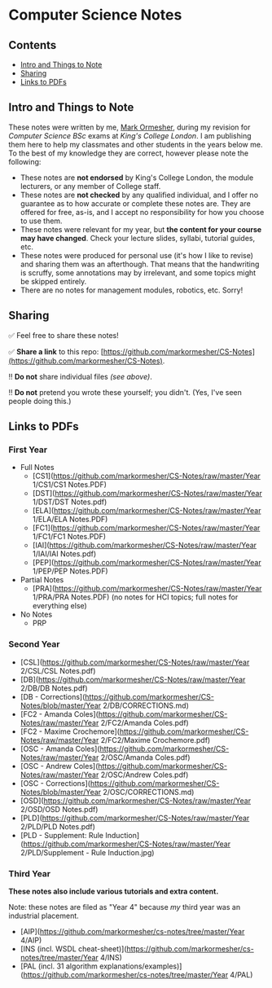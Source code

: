 # Computer Science Notes

## Contents

- [Intro and Things to Note](#intro-and-things-to-note)
- [Sharing](#sharing)
- [Links to PDFs](#links-to-pdfs)

## Intro and Things to Note

These notes were written by me, [Mark Ormesher](http://www.markormesher.co.uk), during my revision for *Computer Science BSc* exams at *King's College London*. I am publishing them here to help my classmates and other students in the years below me. To the best of my knowledge they are correct, however please note the following:

- These notes are **not endorsed** by King's College London, the module lecturers, or any member of College staff.
- These notes are **not checked** by any qualified individual, and I offer no guarantee as to how accurate or complete these notes are. They are offered for free, as-is, and I accept no responsibility for how you choose to use them.
- These notes were relevant for my year, but **the content for your course may have changed**. Check your lecture slides, syllabi, tutorial guides, etc.
- These notes were produced for personal use (it's how I like to revise) and sharing them was an afterthough. That means that the handwriting is scruffy, some annotations may by irrelevant, and some topics might be skipped entirely.
- There are no notes for management modules, robotics, etc. Sorry!

## Sharing

:white_check_mark: Feel free to share these notes!

:white_check_mark: **Share a link** to this repo: [https://github.com/markormesher/CS-Notes](https://github.com/markormesher/CS-Notes).

:bangbang: **Do not** share individual files *(see above)*.

:bangbang: **Do not** pretend you wrote these yourself; you didn't. (Yes, I've seen people doing this.)

## Links to PDFs

### First Year

- Full Notes
  - [CS1](https://github.com/markormesher/CS-Notes/raw/master/Year 1/CS1/CS1 Notes.PDF)
  - [DST](https://github.com/markormesher/CS-Notes/raw/master/Year 1/DST/DST Notes.pdf)
  - [ELA](https://github.com/markormesher/CS-Notes/raw/master/Year 1/ELA/ELA Notes.PDF)
  - [FC1](https://github.com/markormesher/CS-Notes/raw/master/Year 1/FC1/FC1 Notes.PDF)
  - [IAI](https://github.com/markormesher/CS-Notes/raw/master/Year 1/IAI/IAI Notes.pdf)
  - [PEP](https://github.com/markormesher/CS-Notes/raw/master/Year 1/PEP/PEP Notes.PDF)
- Partial Notes
  - [PRA](https://github.com/markormesher/CS-Notes/raw/master/Year 1/PRA/PRA Notes.PDF) (no notes for HCI topics; full notes for everything else)
- No Notes
  - PRP

### Second Year

- [CSL](https://github.com/markormesher/CS-Notes/raw/master/Year 2/CSL/CSL Notes.pdf)
- [DB](https://github.com/markormesher/CS-Notes/raw/master/Year 2/DB/DB Notes.pdf)
- [DB - Corrections](https://github.com/markormesher/CS-Notes/blob/master/Year 2/DB/CORRECTIONS.md)
- [FC2 - Amanda Coles](https://github.com/markormesher/CS-Notes/raw/master/Year 2/FC2/Amanda Coles.pdf)
- [FC2 - Maxime Crochemore](https://github.com/markormesher/CS-Notes/raw/master/Year 2/FC2/Maxime Crochemore.pdf)
- [OSC - Amanda Coles](https://github.com/markormesher/CS-Notes/raw/master/Year 2/OSC/Amanda Coles.pdf)
- [OSC - Andrew Coles](https://github.com/markormesher/CS-Notes/raw/master/Year 2/OSC/Andrew Coles.pdf)
- [OSC - Corrections](https://github.com/markormesher/CS-Notes/blob/master/Year 2/OSC/CORRECTIONS.md)
- [OSD](https://github.com/markormesher/CS-Notes/raw/master/Year 2/OSD/OSD Notes.pdf)
- [PLD](https://github.com/markormesher/CS-Notes/raw/master/Year 2/PLD/PLD Notes.pdf)
- [PLD - Supplement: Rule Induction](https://github.com/markormesher/CS-Notes/raw/master/Year 2/PLD/Supplement - Rule Induction.jpg)

### Third Year

**These notes also include various tutorials and extra content.**

Note: these notes are filed as "Year 4" because *my* third year was an industrial placement.

- [AIP](https://github.com/markormesher/cs-notes/tree/master/Year 4/AIP)
- [INS (incl. WSDL cheat-sheet)](https://github.com/markormesher/cs-notes/tree/master/Year 4/INS)
- [PAL (incl. 31 algorithm explanations/examples)](https://github.com/markormesher/cs-notes/tree/master/Year 4/PAL)
